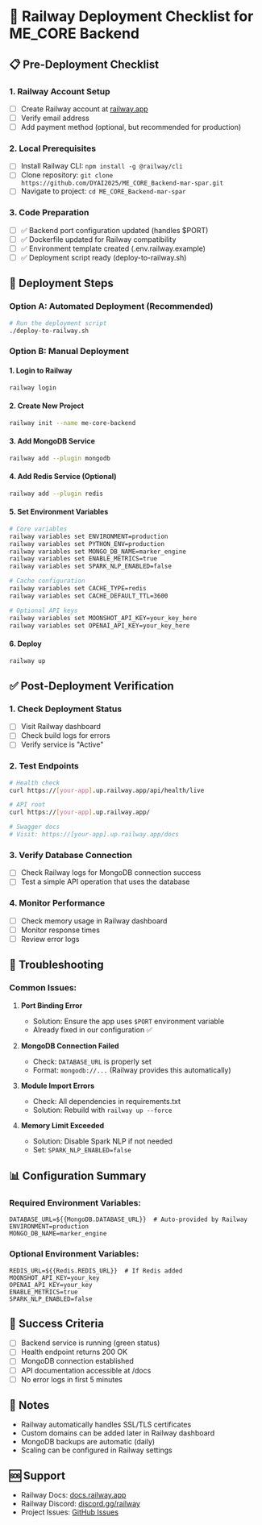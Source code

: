 # 🚄 Railway Deployment Checklist for ME_CORE Backend

## 📋 Pre-Deployment Checklist

### 1. **Railway Account Setup**
- [ ] Create Railway account at [railway.app](https://railway.app)
- [ ] Verify email address
- [ ] Add payment method (optional, but recommended for production)

### 2. **Local Prerequisites**
- [ ] Install Railway CLI: `npm install -g @railway/cli`
- [ ] Clone repository: `git clone https://github.com/DYAI2025/ME_CORE_Backend-mar-spar.git`
- [ ] Navigate to project: `cd ME_CORE_Backend-mar-spar`

### 3. **Code Preparation**
- [ ] ✅ Backend port configuration updated (handles $PORT)
- [ ] ✅ Dockerfile updated for Railway compatibility
- [ ] ✅ Environment template created (.env.railway.example)
- [ ] ✅ Deployment script ready (deploy-to-railway.sh)

## 🚀 Deployment Steps

### Option A: Automated Deployment (Recommended)
```bash
# Run the deployment script
./deploy-to-railway.sh
```

### Option B: Manual Deployment

#### 1. **Login to Railway**
```bash
railway login
```

#### 2. **Create New Project**
```bash
railway init --name me-core-backend
```

#### 3. **Add MongoDB Service**
```bash
railway add --plugin mongodb
```

#### 4. **Add Redis Service (Optional)**
```bash
railway add --plugin redis
```

#### 5. **Set Environment Variables**
```bash
# Core variables
railway variables set ENVIRONMENT=production
railway variables set PYTHON_ENV=production
railway variables set MONGO_DB_NAME=marker_engine
railway variables set ENABLE_METRICS=true
railway variables set SPARK_NLP_ENABLED=false

# Cache configuration
railway variables set CACHE_TYPE=redis
railway variables set CACHE_DEFAULT_TTL=3600

# Optional API keys
railway variables set MOONSHOT_API_KEY=your_key_here
railway variables set OPENAI_API_KEY=your_key_here
```

#### 6. **Deploy**
```bash
railway up
```

## ✅ Post-Deployment Verification

### 1. **Check Deployment Status**
- [ ] Visit Railway dashboard
- [ ] Check build logs for errors
- [ ] Verify service is "Active"

### 2. **Test Endpoints**
```bash
# Health check
curl https://[your-app].up.railway.app/api/health/live

# API root
curl https://[your-app].up.railway.app/

# Swagger docs
# Visit: https://[your-app].up.railway.app/docs
```

### 3. **Verify Database Connection**
- [ ] Check Railway logs for MongoDB connection success
- [ ] Test a simple API operation that uses the database

### 4. **Monitor Performance**
- [ ] Check memory usage in Railway dashboard
- [ ] Monitor response times
- [ ] Review error logs

## 🔧 Troubleshooting

### Common Issues:

1. **Port Binding Error**
   - Solution: Ensure the app uses `$PORT` environment variable
   - Already fixed in our configuration ✅

2. **MongoDB Connection Failed**
   - Check: `DATABASE_URL` is properly set
   - Format: `mongodb://...` (Railway provides this automatically)

3. **Module Import Errors**
   - Check: All dependencies in requirements.txt
   - Solution: Rebuild with `railway up --force`

4. **Memory Limit Exceeded**
   - Solution: Disable Spark NLP if not needed
   - Set: `SPARK_NLP_ENABLED=false`

## 📊 Configuration Summary

### Required Environment Variables:
```env
DATABASE_URL=${{MongoDB.DATABASE_URL}}  # Auto-provided by Railway
ENVIRONMENT=production
MONGO_DB_NAME=marker_engine
```

### Optional Environment Variables:
```env
REDIS_URL=${{Redis.REDIS_URL}}  # If Redis added
MOONSHOT_API_KEY=your_key
OPENAI_API_KEY=your_key
ENABLE_METRICS=true
SPARK_NLP_ENABLED=false
```

## 🎯 Success Criteria

- [ ] Backend service is running (green status)
- [ ] Health endpoint returns 200 OK
- [ ] MongoDB connection established
- [ ] API documentation accessible at /docs
- [ ] No error logs in first 5 minutes

## 📝 Notes

- Railway automatically handles SSL/TLS certificates
- Custom domains can be added later in Railway dashboard
- MongoDB backups are automatic (daily)
- Scaling can be configured in Railway settings

## 🆘 Support

- Railway Docs: [docs.railway.app](https://docs.railway.app)
- Railway Discord: [discord.gg/railway](https://discord.gg/railway)
- Project Issues: [GitHub Issues](https://github.com/DYAI2025/ME_CORE_Backend-mar-spar/issues)